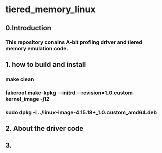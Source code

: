 # tiered_memory_linux

## 0.Introduction
### This repository conains A-bit profiing driver and tiered memory emulation code.
### 

## 1. how to build and install
### make clean
### fakeroot make-kpkg --initrd --revision=1.0.custom kernel_image -j12
### sudo dpkg -i ../linux-image-4.15.18+_1.0.custom_amd64.deb

## 2. About the driver code
###

## 3. 
